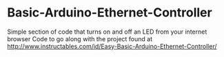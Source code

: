 # Basic-Arduino-Ethernet-Controller
Simple section of code that turns on and off an LED from your internet browser
Code to go along with the project found at http://www.instructables.com/id/Easy-Basic-Arduino-Ethernet-Controller/
